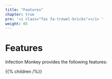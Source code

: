 ```yaml
---
title: "Features"
chapter: true
pre: '<i class="fas fa-trowel-bricks"></i> '
weight: 05
---
```


# Features

Infection Monkey provides the following features:

{{% children /%}}
